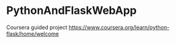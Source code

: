 # PythonAndFlaskWebApp
Coursera guided project https://www.coursera.org/learn/python-flask/home/welcome
